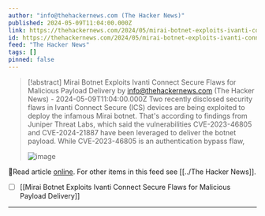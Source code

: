 ```yaml
---
author: "info@thehackernews.com (The Hacker News)"
published: 2024-05-09T11:04:00.000Z
link: https://thehackernews.com/2024/05/mirai-botnet-exploits-ivanti-connect.html
id: https://thehackernews.com/2024/05/mirai-botnet-exploits-ivanti-connect.html
feed: "The Hacker News"
tags: []
pinned: false
---
```

> [!abstract] Mirai Botnet Exploits Ivanti Connect Secure Flaws for Malicious Payload Delivery by info@thehackernews.com (The Hacker News) - 2024-05-09T11:04:00.000Z
> Two recently disclosed security flaws in Ivanti Connect Secure (ICS) devices are being exploited to deploy the infamous Mirai botnet. That's according to findings from Juniper Threat Labs, which said the vulnerabilities CVE-2023-46805 and CVE-2024-21887 have been leveraged to deliver the botnet payload. While CVE-2023-46805 is an authentication bypass flaw,
>
> ![image](https://blogger.googleusercontent.com/img/b/R29vZ2xl/AVvXsEiuC0ui9EG4pPDPZvAfEntUJHehkrx0pkCo9KtjkzGzuk-qZLFMgEAegkw-wyjimRyrDCrLaAc52sd3LtHVaWeCkfpPAgTjLeSFRsyCnsYdR61C1dtkaydj6XmdSIAwrJupGHJheMs5NO3kg4vZdJTJdxERSgDqbXegmxqtE3v-NuqixyQxtQ9Ns5KCCHa6/s1600/botnet.jpg)

🔗Read article [online](https://thehackernews.com/2024/05/mirai-botnet-exploits-ivanti-connect.html). For other items in this feed see [[../The Hacker News]].

- [ ] [[Mirai Botnet Exploits Ivanti Connect Secure Flaws for Malicious Payload Delivery]]
- - -

